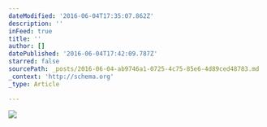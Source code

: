 ```yaml
---
dateModified: '2016-06-04T17:35:07.862Z'
description: ''
inFeed: true
title: ''
author: []
datePublished: '2016-06-04T17:42:09.787Z'
starred: false
sourcePath: _posts/2016-06-04-ab9746a1-0725-4c75-85e6-4d89ced48783.md
_context: 'http://schema.org'
_type: Article

---
```

![](https://the-grid-user-content.s3-us-west-2.amazonaws.com/026f4047-e232-4b4c-abc0-43a0911dab01.jpg)